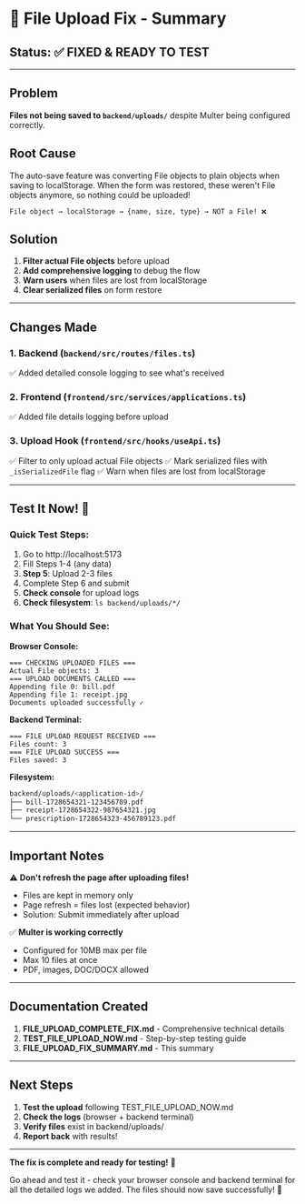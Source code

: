 # 📁 File Upload Fix - Summary

## Status: ✅ FIXED & READY TO TEST

---

## Problem
**Files not being saved to `backend/uploads/`** despite Multer being configured correctly.

## Root Cause
The auto-save feature was converting File objects to plain objects when saving to localStorage. When the form was restored, these weren't File objects anymore, so nothing could be uploaded!

```
File object → localStorage → {name, size, type} → NOT a File! ❌
```

## Solution
1. **Filter actual File objects** before upload
2. **Add comprehensive logging** to debug the flow
3. **Warn users** when files are lost from localStorage
4. **Clear serialized files** on form restore

---

## Changes Made

### 1. Backend (`backend/src/routes/files.ts`)
✅ Added detailed console logging to see what's received

### 2. Frontend (`frontend/src/services/applications.ts`)
✅ Added file details logging before upload

### 3. Upload Hook (`frontend/src/hooks/useApi.ts`)
✅ Filter to only upload actual File objects
✅ Mark serialized files with `_isSerializedFile` flag
✅ Warn when files are lost from localStorage

---

## Test It Now! 🚀

### Quick Test Steps:
1. Go to http://localhost:5173
2. Fill Steps 1-4 (any data)
3. **Step 5**: Upload 2-3 files
4. Complete Step 6 and submit
5. **Check console** for upload logs
6. **Check filesystem**: `ls backend/uploads/*/`

### What You Should See:

**Browser Console:**
```
=== CHECKING UPLOADED FILES ===
Actual File objects: 3
=== UPLOAD DOCUMENTS CALLED ===
Appending file 0: bill.pdf
Appending file 1: receipt.jpg
Documents uploaded successfully ✓
```

**Backend Terminal:**
```
=== FILE UPLOAD REQUEST RECEIVED ===
Files count: 3
=== FILE UPLOAD SUCCESS ===
Files saved: 3
```

**Filesystem:**
```bash
backend/uploads/<application-id>/
├── bill-1728654321-123456789.pdf
├── receipt-1728654322-987654321.jpg
└── prescription-1728654323-456789123.pdf
```

---

## Important Notes

⚠️ **Don't refresh the page after uploading files!**
- Files are kept in memory only
- Page refresh = files lost (expected behavior)
- Solution: Submit immediately after upload

✅ **Multer is working correctly**
- Configured for 10MB max per file
- Max 10 files at once
- PDF, images, DOC/DOCX allowed

---

## Documentation Created

1. **FILE_UPLOAD_COMPLETE_FIX.md** - Comprehensive technical details
2. **TEST_FILE_UPLOAD_NOW.md** - Step-by-step testing guide
3. **FILE_UPLOAD_FIX_SUMMARY.md** - This summary

---

## Next Steps

1. **Test the upload** following TEST_FILE_UPLOAD_NOW.md
2. **Check the logs** (browser + backend terminal)
3. **Verify files** exist in backend/uploads/
4. **Report back** with results!

---

**The fix is complete and ready for testing!** 🎉

Go ahead and test it - check your browser console and backend terminal for all the detailed logs we added. The files should now save successfully! 💪

